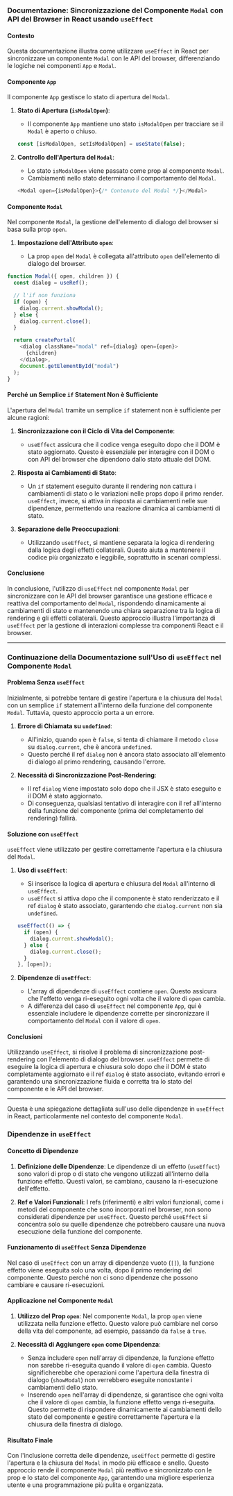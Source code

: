 ### Documentazione: Sincronizzazione del Componente `Modal` con API del Browser in React usando `useEffect`

#### Contesto

Questa documentazione illustra come utilizzare `useEffect` in React per sincronizzare un componente `Modal` con le API del browser, differenziando le logiche nei componenti `App` e `Modal`.

#### Componente `App`

Il componente `App` gestisce lo stato di apertura del `Modal`.

1. **Stato di Apertura (`isModalOpen`)**:

   - Il componente `App` mantiene uno stato `isModalOpen` per tracciare se il `Modal` è aperto o chiuso.

   ```javascript
   const [isModalOpen, setIsModalOpen] = useState(false);
   ```

2. **Controllo dell'Apertura del `Modal`**:

   - Lo stato `isModalOpen` viene passato come prop al componente `Modal`.
   - Cambiamenti nello stato determinano il comportamento del `Modal`.

   ```javascript
   <Modal open={isModalOpen}>{/* Contenuto del Modal */}</Modal>
   ```

#### Componente `Modal`

Nel componente `Modal`, la gestione dell'elemento di dialogo del browser si basa sulla prop `open`.

1. **Impostazione dell'Attributo `open`**:

   - La prop `open` del `Modal` è collegata all'attributo `open` dell'elemento di dialogo del browser.

```javascript
function Modal({ open, children }) {
  const dialog = useRef();

  // l'if non funziona
  if (open) {
    dialog.current.showModal();
  } else {
    dialog.current.close();
  }

  return createPortal(
    <dialog className="modal" ref={dialog} open={open}>
      {children}
    </dialog>,
    document.getElementById("modal")
  );
}
```

#### Perché un Semplice `if` Statement Non è Sufficiente

L'apertura del `Modal` tramite un semplice `if` statement non è sufficiente per alcune ragioni:

1. **Sincronizzazione con il Ciclo di Vita del Componente**:

   - `useEffect` assicura che il codice venga eseguito dopo che il DOM è stato aggiornato. Questo è essenziale per interagire con il DOM o con API del browser che dipendono dallo stato attuale del DOM.

2. **Risposta ai Cambiamenti di Stato**:

   - Un `if` statement eseguito durante il rendering non cattura i cambiamenti di stato o le variazioni nelle props dopo il primo render. `useEffect`, invece, si attiva in risposta ai cambiamenti nelle sue dipendenze, permettendo una reazione dinamica ai cambiamenti di stato.

3. **Separazione delle Preoccupazioni**:
   - Utilizzando `useEffect`, si mantiene separata la logica di rendering dalla logica degli effetti collaterali. Questo aiuta a mantenere il codice più organizzato e leggibile, soprattutto in scenari complessi.

#### Conclusione

In conclusione, l'utilizzo di `useEffect` nel componente `Modal` per sincronizzare con le API del browser garantisce una gestione efficace e reattiva del comportamento del `Modal`, rispondendo dinamicamente ai cambiamenti di stato e mantenendo una chiara separazione tra la logica di rendering e gli effetti collaterali. Questo approccio illustra l'importanza di `useEffect` per la gestione di interazioni complesse tra componenti React e il browser.

---

### Continuazione della Documentazione sull'Uso di `useEffect` nel Componente `Modal`

#### Problema Senza `useEffect`

Inizialmente, si potrebbe tentare di gestire l'apertura e la chiusura del `Modal` con un semplice `if` statement all'interno della funzione del componente `Modal`. Tuttavia, questo approccio porta a un errore.

1. **Errore di Chiamata su `undefined`**:

   - All'inizio, quando `open` è `false`, si tenta di chiamare il metodo `close` su `dialog.current`, che è ancora `undefined`.
   - Questo perché il ref `dialog` non è ancora stato associato all'elemento di dialogo al primo rendering, causando l'errore.

2. **Necessità di Sincronizzazione Post-Rendering**:
   - Il ref `dialog` viene impostato solo dopo che il JSX è stato eseguito e il DOM è stato aggiornato.
   - Di conseguenza, qualsiasi tentativo di interagire con il ref all'interno della funzione del componente (prima del completamento del rendering) fallirà.

#### Soluzione con `useEffect`

`useEffect` viene utilizzato per gestire correttamente l'apertura e la chiusura del `Modal`.

1. **Uso di `useEffect`**:

   - Si inserisce la logica di apertura e chiusura del `Modal` all'interno di `useEffect`.
   - `useEffect` si attiva dopo che il componente è stato renderizzato e il ref `dialog` è stato associato, garantendo che `dialog.current` non sia `undefined`.

   ```javascript
   useEffect(() => {
     if (open) {
       dialog.current.showModal();
     } else {
       dialog.current.close();
     }
   }, [open]);
   ```

2. **Dipendenze di `useEffect`**:
   - L'array di dipendenze di `useEffect` contiene `open`. Questo assicura che l'effetto venga ri-eseguito ogni volta che il valore di `open` cambia.
   - A differenza del caso di `useEffect` nel componente `App`, qui è essenziale includere le dipendenze corrette per sincronizzare il comportamento del `Modal` con il valore di `open`.

#### Conclusioni

Utilizzando `useEffect`, si risolve il problema di sincronizzazione post-rendering con l'elemento di dialogo del browser. `useEffect` permette di eseguire la logica di apertura e chiusura solo dopo che il DOM è stato completamente aggiornato e il ref `dialog` è stato associato, evitando errori e garantendo una sincronizzazione fluida e corretta tra lo stato del componente e le API del browser.

---

Questa è una spiegazione dettagliata sull'uso delle dipendenze in `useEffect` in React, particolarmente nel contesto del componente `Modal`.

### Dipendenze in `useEffect`

#### Concetto di Dipendenze

1. **Definizione delle Dipendenze**: Le dipendenze di un effetto (`useEffect`) sono valori di prop o di stato che vengono utilizzati all'interno della funzione effetto. Questi valori, se cambiano, causano la ri-esecuzione dell'effetto.

2. **Ref e Valori Funzionali**: I refs (riferimenti) e altri valori funzionali, come i metodi del componente che sono incorporati nel browser, non sono considerati dipendenze per `useEffect`. Questo perché `useEffect` si concentra solo su quelle dipendenze che potrebbero causare una nuova esecuzione della funzione del componente.

#### Funzionamento di `useEffect` Senza Dipendenze

Nel caso di `useEffect` con un array di dipendenze vuoto (`[]`), la funzione effetto viene eseguita solo una volta, dopo il primo rendering del componente. Questo perché non ci sono dipendenze che possono cambiare e causare ri-esecuzioni.

#### Applicazione nel Componente `Modal`

1. **Utilizzo del Prop `open`**: Nel componente `Modal`, la prop `open` viene utilizzata nella funzione effetto. Questo valore può cambiare nel corso della vita del componente, ad esempio, passando da `false` a `true`.

2. **Necessità di Aggiungere `open` come Dipendenza**:
   - Senza includere `open` nell'array di dipendenze, la funzione effetto non sarebbe ri-eseguita quando il valore di `open` cambia. Questo significherebbe che operazioni come l'apertura della finestra di dialogo (`showModal`) non verrebbero eseguite nonostante i cambiamenti dello stato.
   - Inserendo `open` nell'array di dipendenze, si garantisce che ogni volta che il valore di `open` cambia, la funzione effetto venga ri-eseguita. Questo permette di rispondere dinamicamente ai cambiamenti dello stato del componente e gestire correttamente l'apertura e la chiusura della finestra di dialogo.

#### Risultato Finale

Con l'inclusione corretta delle dipendenze, `useEffect` permette di gestire l'apertura e la chiusura del `Modal` in modo più efficace e snello. Questo approccio rende il componente `Modal` più reattivo e sincronizzato con le prop e lo stato del componente `App`, garantendo una migliore esperienza utente e una programmazione più pulita e organizzata.

